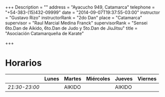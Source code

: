 +++
Description = ""
address = "Ayacucho 949, Catamarca"
telephone = "+54-383-(15)432-09999"
date = "2014-09-07T19:37:55-03:00"
instructor = "Gustavo Rizo"
instructorRank = "2do Dan"
place = "Catamarca"
supervisor = "Raul Marcial Medina Franck"
supervisorRank = "Sensei 6to.Dan de Aikido, 6to.Dan de Judo y 5to.Dan de JiuJitsu"
title = "Asociación Catamarqueña de Karate"

+++

# Horarios
|                  | Lunes  | Martes | Miércoles | Jueves | Viernes |
|------------------|--------|--------|-----------|--------|:-------:|
| *21:30-23:00*    |        | AIKIDO |           | AIKIDO |         |
